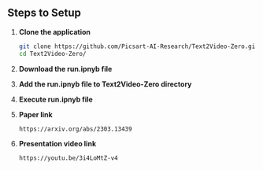 ## Steps to Setup

1. **Clone the application**

	```bash
	git clone https://github.com/Picsart-AI-Research/Text2Video-Zero.git
	cd Text2Video-Zero/
	```

2. **Download the run.ipnyb file**


3. **Add the run.ipnyb file to Text2Video-Zero directory**


4. **Execute run.ipnyb file**


4. **Paper link**

	```bash
	https://arxiv.org/abs/2303.13439
	```

5. **Presentation video link**

	```bash
	https://youtu.be/3i4LoMtZ-v4
	```
	
	

